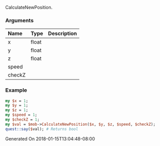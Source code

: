 CalculateNewPosition.
### Arguments
**Name**|**Type**|**Description**
:---|:---|:---
x|float|
y|float|
z|float|
speed||
checkZ||

### Example

```perl
my $x = 1;
my $y = 1;
my $z = 1;
my $speed = 1;
my $checkZ = 1;
my $val = $mob->CalculateNewPosition($x, $y, $z, $speed, $checkZ);
quest::say($val); # Returns bool
```


Generated On 2018-01-15T13:04:48-08:00